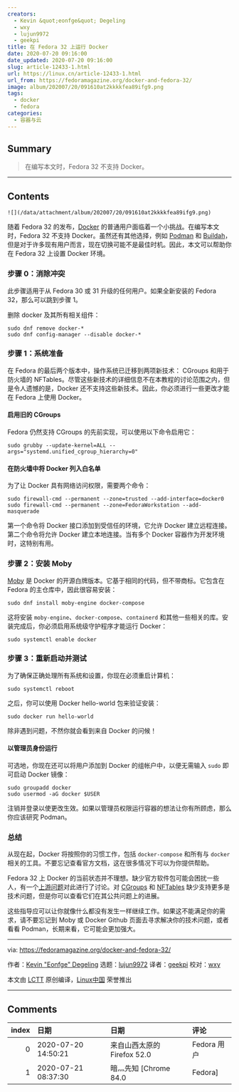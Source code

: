 ```yaml
---
creators:
  - Kevin &quot;eonfge&quot; Degeling
  - wxy
  - lujun9972
  - geekpi
title: 在 Fedora 32 上运行 Docker
date: 2020-07-20 09:16:00
date_updated: 2020-07-20 09:16:00
slug: article-12433-1.html
url: https://linux.cn/article-12433-1.html
url_from: https://fedoramagazine.org/docker-and-fedora-32/
image: album/202007/20/091610at2kkkkfea89ifg9.png
tags:
  - docker
  - fedora
categories:
  - 容器与云
---
```


## Summary

> 在编写本文时，Fedora 32 不支持 Docker。

***

<!-- more -->

## Contents

`![](/data/attachment/album/202007/20/091610at2kkkkfea89ifg9.png)`

随着 Fedora 32 的发布，[Docker](https://docs.docker.com/) 的普通用户面临着一个小挑战。在编写本文时，Fedora 32 不支持 Docker。虽然还有其他选择，例如 [Podman](https://podman.io/getting-started/) 和 [Buildah](https://buildah.io/)，但是对于许多现有用户而言，现在切换可能不是最佳时机。因此，本文可以帮助你在 Fedora 32 上设置 Docker 环境。

### 步骤 0：消除冲突

此步骤适用于从 Fedora 30 或 31 升级的任何用户。如果全新安装的 Fedora 32，那么可以跳到步骤 1。

删除 docker 及其所有相关组件：

```shell
sudo dnf remove docker-*
sudo dnf config-manager --disable docker-*
```

### 步骤 1：系统准备

在 Fedora 的最后两个版本中，操作系统已迁移到两项新技术： CGroups 和用于防火墙的 NFTables。尽管这些新技术的详细信息不在本教程的讨论范围之内，但是令人遗憾的是，Docker 还不支持这些新技术。因此，你必须进行一些更改才能在 Fedora 上使用 Docker。

#### 启用旧的 CGroups

Fedora 仍然支持 CGroups 的先前实现，可以使用以下命令启用它：

```shell
sudo grubby --update-kernel=ALL --args="systemd.unified_cgroup_hierarchy=0"
```

#### 在防火墙中将 Docker 列入白名单

为了让 Docker 具有网络访问权限，需要两个命令：

```shell
sudo firewall-cmd --permanent --zone=trusted --add-interface=docker0
sudo firewall-cmd --permanent --zone=FedoraWorkstation --add-masquerade
```

第一个命令将 Docker 接口添加到受信任的环境，它允许 Docker 建立远程连接。第二个命令将允许 Docker 建立本地连接。当有多个 Docker 容器作为开发环境时，这特别有用。

### 步骤 2：安装 Moby

[Moby](https://mobyproject.org/) 是 Docker 的开源白牌版本。它基于相同的代码，但不带商标。它包含在 Fedora 的主仓库中，因此很容易安装：

```shell
sudo dnf install moby-engine docker-compose
```

这将安装 `moby-engine`、`docker-compose`、`containerd` 和其他一些相关的库。安装完成后，你必须启用系统级守护程序才能运行 Docker：

```shell
sudo systemctl enable docker
```

### 步骤 3：重新启动并测试

为了确保正确处理所有系统和设置，你现在必须重启计算机：

```shell
sudo systemctl reboot
```

之后，你可以使用 Docker hello-world 包来验证安装：

```shell
sudo docker run hello-world
```

除非遇到问题，不然你就会看到来自 Docker 的问候！

#### 以管理员身份运行

可选地，你现在还可以将用户添加到 Docker 的组帐户中，以便无需输入 `sudo` 即可启动 Docker 镜像：

```shell
sudo groupadd docker
sudo usermod -aG docker $USER
```

注销并登录以使更改生效。如果以管理员权限运行容器的想法让你有所顾虑，那么你应该研究 Podman。

### 总结

从现在起，Docker 将按照你的习惯工作，包括 `docker-compose` 和所有与 `docker` 相关的工具。不要忘记查看官方文档，这在很多情况下可以为你提供帮助。

Fedora 32 上 Docker 的当前状态并不理想。缺少官方软件包可能会困扰一些人，有一个[上游问题](https://github.com/docker/for-linux/issues/955)对此进行了讨论。对 [CGroups](https://github.com/moby/moby/issues/40360) 和 [NFTables](https://github.com/moby/moby/issues/26824) 缺少支持更多是技术问题，但是你可以查看它们在其公共问题上的进展。

这些指导应可以让你就像什么都没有发生一样继续工作。如果这不能满足你的需求，请不要忘记到 Moby 或 Docker Github 页面去寻求解决你的技术问题，或者看看 Podman，长期来看，它可能会更加强大。

---

via: <https://fedoramagazine.org/docker-and-fedora-32/>

作者：[Kevin "Eonfge" Degeling](https://fedoramagazine.org/author/eonfge/) 选题：[lujun9972](https://github.com/lujun9972) 译者：[geekpi](https://github.com/geekpi) 校对：[wxy](https://github.com/wxy)

本文由 [LCTT](https://github.com/LCTT/TranslateProject) 原创编译，[Linux中国](https://linux.cn/) 荣誉推出

***

## Comments

|   index | 日期                | 日期                                    | 评论                                    |
|--------:|:--------------------|:----------------------------------------|:----------------------------------------|
|       0 | 2020-07-20 14:50:21 | 来自山西太原的 Firefox 52.0|Fedora 用户 | 嘻嘻                                    |
|       1 | 2020-07-21 08:37:30 | 暗灬先知 [Chrome 84.0|Fedora]           | 周末刚升级到32 , 然后就发现你了。感谢！ |
